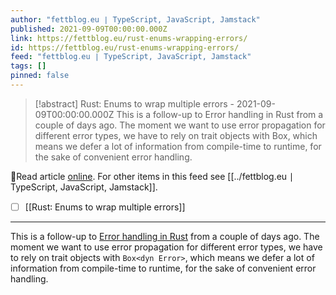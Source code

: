 ```yaml
---
author: "fettblog․eu ∣ TypeScript, JavaScript, Jamstack"
published: 2021-09-09T00:00:00.000Z
link: https://fettblog.eu/rust-enums-wrapping-errors/
id: https://fettblog.eu/rust-enums-wrapping-errors/
feed: "fettblog․eu ∣ TypeScript, JavaScript, Jamstack"
tags: []
pinned: false
---
```

> [!abstract] Rust: Enums to wrap multiple errors - 2021-09-09T00:00:00.000Z
> This is a follow-up to Error handling in Rust from a couple of days ago. The moment we want to use error propagation for different error types, we have to rely on trait objects with Box, which means we defer a lot of information from compile-time to runtime, for the sake of convenient error handling.

🔗Read article [online](https://fettblog.eu/rust-enums-wrapping-errors/). For other items in this feed see [[../fettblog․eu ∣ TypeScript, JavaScript, Jamstack]].

- [ ] [[Rust꞉ Enums to wrap multiple errors]]
- - -
This is a follow-up to [Error handling in Rust](/rust-error-handling/) from a couple of days ago. The moment we want to use error propagation for different error types, we have to rely on trait objects with `Box<dyn Error>`, which means we defer a lot of information from compile-time to runtime, for the sake of convenient error handling.
